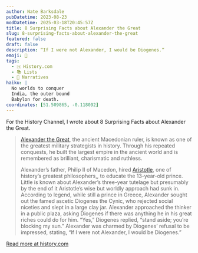 ```yaml
---
author: Nate Barksdale
pubDatetime: 2023-08-23
modDatetime: 2025-03-18T20:45:57Z
title: 8 Surprising Facts about Alexander the Great
slug: 8-surprising-facts-about-alexander-the-great
featured: false
draft: false
description: “If I were not Alexander, I would be Diogenes.”
emoji: 📝
tags:
  - 🇭 History.com
  - 📚 Lists
  - 💬 Narratives
haiku: |
  No worlds to conquer
  India, the outer bound
  Babylon for death.
coordinates: [51.509865, -0.118092]
---
```


For the History Channel, I wrote about 8 Surprising Facts about Alexander the Great.

> [Alexander the Great](https://www.history.com/topics/ancient-rome/alexander-the-great), the ancient Macedonian ruler, is known as one of the greatest military strategists in history. Through his repeated conquests, he built the largest empire in the ancient world and is remembered as brilliant, charismatic and ruthless.
>
> Alexander’s father, Philip II of Macedon, hired [Aristotle](https://www.history.com/topics/ancient-greece/aristotle), one of history’s greatest philosophers,, to educate the 13-year-old prince. Little is known about Alexander’s three-year tutelage but presumably by the end of it Aristotle’s wise but worldly approach had sunk in. According to legend, while still a prince in Greece, Alexander sought out the famed ascetic Diogenes the Cynic, who rejected social niceties and slept in a large clay jar. Alexander approached the thinker in a public plaza, asking Diogenes if there was anything he in his great riches could do for him. “Yes,” Diogenes replied, “stand aside; you’re blocking my sun.” Alexander was charmed by Diogenes’ refusal to be impressed, stating, “If I were not Alexander, I would be Diogenes.”

[Read more at history.com](https://www.history.com/news/eight-surprising-facts-about-alexander-the-great)
